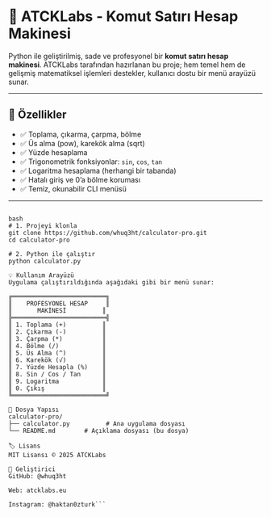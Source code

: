 # 🧮 ATCKLabs - Komut Satırı Hesap Makinesi

Python ile geliştirilmiş, sade ve profesyonel bir **komut satırı hesap makinesi**. ATCKLabs tarafından hazırlanan bu proje; hem temel hem de gelişmiş matematiksel işlemleri destekler, kullanıcı dostu bir menü arayüzü sunar.

---

## 🚀 Özellikler

- ✅ Toplama, çıkarma, çarpma, bölme  
- ✅ Üs alma (pow), karekök alma (sqrt)  
- ✅ Yüzde hesaplama  
- ✅ Trigonometrik fonksiyonlar: `sin`, `cos`, `tan`  
- ✅ Logaritma hesaplama (herhangi bir tabanda)  
- ✅ Hatalı giriş ve 0’a bölme koruması  
- ✅ Temiz, okunabilir CLI menüsü  

---

```⚙️ Kurulum ve Kullanım

bash
# 1. Projeyi klonla
git clone https://github.com/whuq3ht/calculator-pro.git
cd calculator-pro

# 2. Python ile çalıştır
python calculator.py

💡 Kullanım Arayüzü
Uygulama çalıştırıldığında aşağıdaki gibi bir menü sunar:

╔══════════════════════════╗
║    PROFESYONEL HESAP     ║
║       MAKİNESİ          ║
╠══════════════════════════╣
║ 1. Toplama (+)          ║
║ 2. Çıkarma (-)          ║
║ 3. Çarpma (*)           ║
║ 4. Bölme (/)            ║
║ 5. Üs Alma (^)          ║
║ 6. Karekök (√)          ║
║ 7. Yüzde Hesapla (%)    ║
║ 8. Sin / Cos / Tan      ║
║ 9. Logaritma            ║
║ 0. Çıkış                ║
╚══════════════════════════╝

📁 Dosya Yapısı
calculator-pro/
├── calculator.py          # Ana uygulama dosyası
└── README.md        # Açıklama dosyası (bu dosya)

🏷️ Lisans
MIT Lisansı © 2025 ATCKLabs

👤 Geliştirici
GitHub: @whuq3ht

Web: atcklabs.eu

Instagram: @haktan0zturk```
